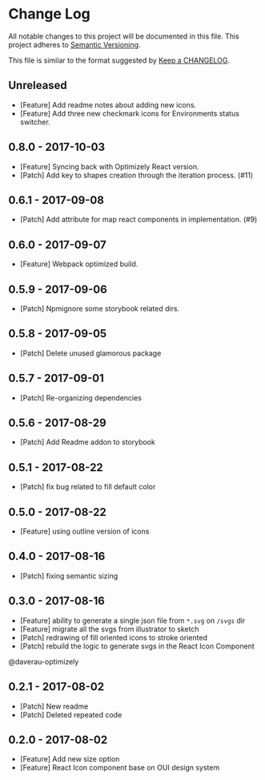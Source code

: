 # Change Log
All notable changes to this project will be documented in this file.
This project adheres to [Semantic Versioning](http://semver.org/).

This file is similar to the format suggested by [Keep a CHANGELOG](https://github.com/olivierlacan/keep-a-changelog).


## Unreleased
- [Feature] Add readme notes about adding new icons.
- [Feature] Add three new checkmark icons for Environments status switcher.

## 0.8.0 - 2017-10-03
- [Feature] Syncing back with Optimizely React version.
- [Patch] Add key to shapes creation through the iteration process. (#11)

## 0.6.1 - 2017-09-08
- [Patch] Add attribute for map react components in implementation. (#9)

## 0.6.0 - 2017-09-07
- [Feature] Webpack optimized build.  

## 0.5.9 - 2017-09-06
- [Patch] Npmignore some storybook related dirs.

## 0.5.8 - 2017-09-05
- [Patch] Delete unused glamorous package

## 0.5.7 - 2017-09-01
- [Patch] Re-organizing dependencies

## 0.5.6 - 2017-08-29
- [Patch] Add Readme addon to storybook

## 0.5.1 - 2017-08-22
- [Patch] fix bug related to fill default color

## 0.5.0 - 2017-08-22
- [Feature] using outline version of icons

## 0.4.0 - 2017-08-16
- [Patch] fixing semantic sizing

## 0.3.0 - 2017-08-16
- [Feature] ability to generate a single json file from `*.svg` on `/svgs` dir
- [Feature] migrate all the svgs from illustrator to sketch
- [Patch] redrawing of fill oriented icons to stroke oriented
- [Patch] rebuild the logic to generate svgs in the React Icon Component

@daverau-optimizely

## 0.2.1 - 2017-08-02
- [Patch] New readme
- [Patch] Deleted repeated code

## 0.2.0 - 2017-08-02
- [Feature] Add new size option
- [Feature] React Icon component base on OUI design system
